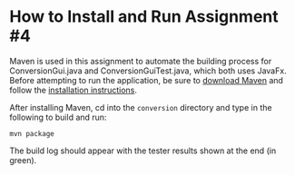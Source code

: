 # How to Install and Run Assignment #4

Maven is used in this assignment to automate the building process for ConversionGui.java and ConversionGuiTest.java, which both uses JavaFx. Before attempting to run the application, be sure to [download Maven](https://maven.apache.org/download.cgi) and follow the [installation instructions](https://maven.apache.org/install.html).

After installing Maven, cd into the `conversion` directory and type in the following to build and run:

`mvn package`

The build log should appear with the tester results shown at the end (in green).
